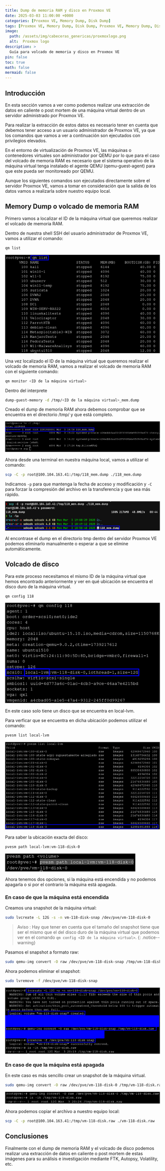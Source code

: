 ```yaml
---
title: Dump de memoria RAM y disco en Proxmox VE
date: 2025-03-03 11:00:00 +0000
categories: [Proxmox VE, Memory Dump, Disk Dump]
tags: [Proxmox VE, Memory Dump, Disk Dump, Proxmox VE, Memory Dump, Disk Dump, Proxmox VE, Memory Dump, Disk Dump, Proxmox VE, Memory Dump, Disk Dump]
image:
  path: /assets/img/cabeceras_genericas/proxmoxlogo.png
  alt:  Proxmox logo
description: >
  Guía para volcado de memoria y disco en Proxmox VE
pin: false  
toc: true   
math: false 
mermaid: false 
---
```


## Introducción 

En esta sección vamos a ver como podemos realizar una extracción de datos en caliente o post mortem de una máquina virtual dentro de un servidor administrado por Proxmox VE.

Para realizar la extracción de estos datos es necesario tener en cuenta que debemos tener acceso a un usuario administrador de Proxmox VE, ya que los comandos que vamos a ver a continuación son ejecutados con privilegios elevados.

En el entorno de virtualización de Proxmox VE, las máquinas o contenedores virtuales son administrador por QEMU por lo que para el caso del volcado de memoria RAM es necesario que el sistema operativo de la máquina virtual tenga instalado el agente QEMU (qemu-guest-agent) para que este pueda ser monitoreado por QEMU.

Aunque los siguientes comandos son ejecutados directamente sobre el servidor Proxmox VE, vamos a tomar en consideración que la salida de los datos vamos a realizarla sobre nuestro equipo local.

## Memory Dump o volcado de memoria RAM

Primero vamos a localizar el ID de la máquina virtual que queremos realizar el volcado de memoria RAM.

Dentro de nuestra shell SSH del usuario administrador de Proxmox VE, vamos a utilizar el comando:

```bash
qm list
```

![alt text](/assets/img/posts/proxmox_volcado_disco_ram/image.png)

Una vez localizado el ID de la máquina virtual que queremos realizar el volcado de memoria RAM, vamos a realizar el volcado de memoria RAM con el siguiente comando:

```bash
qm monitor <ID de la máquina virtual> 
```

Dentro del interprete 

```bash
dump-guest-memory -d /tmp/<ID de la máquina virtual>_mem.dump
```

Creado el dump de memoria RAM ahora debemos comprobar que se encuentra en el directorio /tmp/ y que está completo.

![alt text](/assets/img/posts/proxmox_volcado_disco_ram/image-1.png)

Ahora desde una terminal en nuestra máquina local, vamos a utilizar el comando:

```bash
scp -C -p root@100.104.163.41:/tmp/118_mem.dump ./118_mem.dump
```

Indicamos `-p` para que mantenga la fecha de acceso y modificación y `-C` para forzar la compresión del archivo en la transferencia y que sea más rápido.

![alt text](/assets/img/posts/proxmox_volcado_disco_ram/image-2.png)

Al encontrase el dump en el directorio tmp dentro del servidor Proxmox VE podemos eliminarlo manualmente o esperar a que se elimine automáticamente.

## Volcado de disco

Para este proceso necesitamos el mismo ID de la máquina virtual que hemos encontrado anteriormente y ver en qué ubicación se encuentra el disco duro de la máquina virtual.

```bash
qm config 118
```

![alt text](/assets/img/posts/proxmox_volcado_disco_ram/image-3.png)

En este caso solo tiene un disco que se encuentra en local-lvm.

Para verficar que se encuentra en dicha ubicación podemos utilizar el comando:

```bash
pvesm list local-lvm
```

![alt text](/assets/img/posts/proxmox_volcado_disco_ram/image-4.png)

Para saber la ubicación exacta del disco:

```bash
pvesm path local-lvm:vm-118-disk-0
```

![alt text](/assets/img/posts/proxmox_volcado_disco_ram/image-5.png)

Ahora tenemos dos opciones, si la máquina está encendida y no podemos apagarla o si por el contrario la máquina está apagada.

### En caso de que la máquina está encendida

Creamos una snapshot de la máquina virtual:

```bash
sudo lvcreate -L 12G -s -n vm-118-disk-snap /dev/pve/vm-118-disk-0
```
> Aviso : Hay que tener en cuenta que el tamaño del snapshot tiene que ser el mismo que el del disco duro de la máquina virtual que podemos ver en el comando `qm config <ID de la máquina virtual>`.
{: .notice--warning}

Pasamos el snapshot a formato raw:

```bash
sudo qemu-img convert -O raw /dev/pve/vm-118-disk-snap /tmp/vm-118-disk.raw
```

Ahora podemos eliminar el snapshot:

```bash
sudo lvremove -f /dev/pve/vm-118-disk-snap
```
![alt text](/assets/img/posts/proxmox_volcado_disco_ram/image-6.png)

### En caso de que la máquina está apagada

En este caso es más sencillo crear un snapshot de la máquina virtual.

```bash
sudo qemu-img convert -O raw /dev/pve/vm-118-disk-0 /tmp/vm-118-disk.raw
```

![alt text](/assets/img/posts/proxmox_volcado_disco_ram/image-7.png)

Ahora podemos copiar el archivo a nuestro equipo local:

```bash
scp -C -p root@100.104.163.41:/tmp/vm-118-disk.raw ./vm-118-disk.raw
```

## Conclusiones

Finalmente con el dump de memoria RAM y el volcado de disco podemos realizar una extracción de datos en caliente o post mortem de estas imágenes para su análisis e investigación mediante FTK, Autopsy, Volatility, etc.

